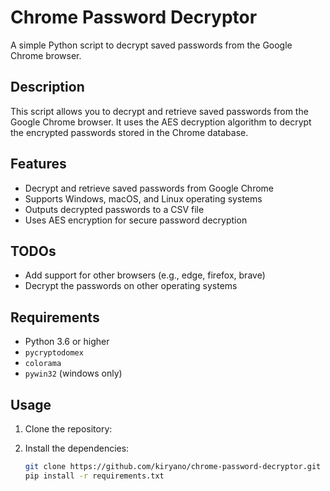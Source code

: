 # Chrome Password Decryptor

A simple Python script to decrypt saved passwords from the Google Chrome browser.

## Description

This script allows you to decrypt and retrieve saved passwords from the Google Chrome browser. It uses the AES decryption algorithm to decrypt the encrypted passwords stored in the Chrome database.

## Features

- Decrypt and retrieve saved passwords from Google Chrome
- Supports Windows, macOS, and Linux operating systems
- Outputs decrypted passwords to a CSV file
- Uses AES encryption for secure password decryption

## TODOs
- Add support for other browsers (e.g., edge, firefox, brave)
- Decrypt the passwords on other operating systems

## Requirements

- Python 3.6 or higher
- `pycryptodomex`
- `colorama`
- `pywin32` (windows only)

## Usage

1. Clone the repository:
2. Install the dependencies:

   ```bash
   git clone https://github.com/kiryano/chrome-password-decryptor.git
   pip install -r requirements.txt
